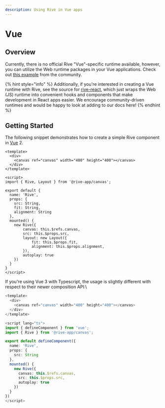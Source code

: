 ```yaml
---
description: Using Rive in Vue apps
---
```


# Vue

## Overview

Currently, there is no official Rive "Vue"-specific runtime available, however, you can utilize the Web runtime packages in your Vue applications. Check out [this example](https://github.com/Coded-Clouds/Rive\_Vue\_ExampleApp) from the community.

{% hint style="info" %}
Additionally, if you're interested in creating a Vue runtime with Rive, see the source for [rive-react](https://github.com/rive-app/rive-react), which just wraps the Web (JS) runtime into convenient hooks and components that make development in React apps easier. We encourage community-driven runtimes and would be happy to look at adding to our docs here!
{% endhint %}

## Getting Started

The following snippet demonstrates how to create a simple Rive component in [Vue](https://vuejs.org) 2.

```markup
<template>
  <div>
    <canvas ref="canvas" width="400" height="400"></canvas>
  </div>
</template>

<script>
import { Rive, Layout } from '@rive-app/canvas';

export default {
  name: 'Rive',
  props: {
    src: String,
    fit: String,
    alignment: String
  },
  mounted() {
    new Rive({
        canvas: this.$refs.canvas,
        src: this.$props.src,
        layout: new Layout({
            fit: this.$props.fit,
            alignment: this.$props.alignment,
        }),
        autoplay: true
    })
  }
}
</script>
```

If you're using Vue 3 with Typescript, the usage is slightly different with respect to their newer composition API:\


```typescript
<template>
  <div>
    <canvas ref="canvas" width="400" height="400"></canvas>
  </div>
</template>

<script lang="ts">
import { defineComponent } from 'vue';
import { Rive } from '@rive-app/canvas';

export default defineComponent({
  name: 'Rive',
  props: {
    src: String
  },
  mounted() {
    new Rive({
      canvas: this.$refs.canvas,
      src: this.$props.src,
      autoplay: true
    })
  }
})
</script>
```
